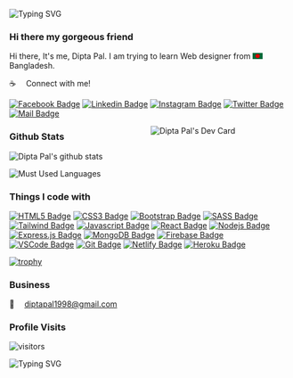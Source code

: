 ![Typing SVG](https://readme-typing-svg.herokuapp.com?font=Rye&size=40&color=A32CC4&center=true&vCenter=true&width=1000&height=100&lines=Welcome+to+my+Github+Profile!)

### Hi there my gorgeous friend

Hi there, It's me, Dipta Pal. I am trying to learn Web designer from <img src="assets/bangladesh.png" width="18"/> Bangladesh.

:coffee: &emsp;Connect with me!

[![Facebook Badge](https://img.shields.io/badge/Facebook-1877F2?style=for-the-badge&logo=facebook&logoColor=white)](https://www.facebook.com/diptapal98) [![Linkedin Badge](https://img.shields.io/badge/LinkedIn-0077B5?style=for-the-badge&logo=linkedin&logoColor=white)](https://www.linkedin.com/in/dipta-pal/) [![Instagram Badge](https://img.shields.io/badge/Instagram-E4405F?style=for-the-badge&logo=instagram&logoColor=white)](https://www.instagram.com/dipta_pal_98/) [![Twitter Badge](https://img.shields.io/badge/Twitter-1DA1F2?style=for-the-badge&logo=twitter&logoColor=white)](https://twitter.com/DiptaPal98) [![Mail Badge](https://img.shields.io/badge/Gmail-D14836?style=for-the-badge&logo=gmail&logoColor=white)](mailto:diptapal1998@gmail.com)

<a href="https://app.daily.dev/dipta_pal">
    <img src="https://api.daily.dev/devcards/a8f5c8f5c5c94bfb9039cbaf552d2f9b.png?r=lbe" align="right" width="250" alt="Dipta Pal's Dev Card"/>
</a>

### Github Stats

![Dipta Pal's github stats](https://github-readme-stats.vercel.app/api?username=diptapal&count_private=true&theme=tokyonight&hide=contribs,prs)

![Must Used Languages](https://github-readme-stats.vercel.app/api/top-langs/?username=nwebpro&layout=compact&theme=tokyonight&hide")


### Things I code with

[![HTML5 Badge](https://img.shields.io/badge/-Html5-E34c26?style=for-the-badge&labelColor=black&logo=html5&logoColor=E34c26)](#) [![CSS3 Badge](https://img.shields.io/badge/CSS3-1572B6?style=for-the-badge&logo=css3&logoColor=white)](#) [![Bootstrap Badge](https://img.shields.io/badge/Bootstrap-553C7B?style=for-the-badge&logo=bootstrap&logoColor=white)](#) [![SASS Badge](https://img.shields.io/badge/Sass-CC6699?style=for-the-badge&logo=sass&logoColor=white)](#) [![Tailwind Badge](https://img.shields.io/badge/Tailwind%20CSS-092749?style=for-the-badge&logo=tailwindcss&logoColor=06B6D4&labelColor=000000)](#) [![Javascript Badge](https://img.shields.io/badge/-Javascript-F0DB4F?style=for-the-badge&labelColor=black&logo=javascript&logoColor=F0DB4F)](#) [![React Badge](https://img.shields.io/badge/-React-61DBFB?style=for-the-badge&labelColor=black&logo=react&logoColor=61DBFB)](#) [![Nodejs Badge](https://img.shields.io/badge/-Nodejs-3C873A?style=for-the-badge&labelColor=black&logo=node.js&logoColor=3C873A)](#) [![Express.js Badge](https://img.shields.io/badge/Express.js-000000?style=for-the-badge&logo=express&logoColor=white)](#) [![MongoDB Badge](https://img.shields.io/badge/MongoDB-4EA94B?style=for-the-badge&logo=mongodb&logoColor=white)](#) [![Firebase Badge](https://img.shields.io/badge/firebase-FFCA28.svg?&style=for-the-badge&logo=firebase&logoColor=white)](#) [![VSCode Badge](https://img.shields.io/badge/Visual_Studio-5C2D91?style=for-the-badge&logo=visual%20studio&logoColor=white)](#) [![Git Badge](https://img.shields.io/badge/Git-F05032?style=for-the-badge&logo=git&logoColor=white)](#) [![Netlify Badge](https://img.shields.io/badge/Netlify-3C873A?style=for-the-badge&logo=netlify&logoColor=white)](#) [![Heroku Badge](https://img.shields.io/badge/Heroku-430098?style=for-the-badge&logo=heroku&logoColor=white)](#)


[![trophy](https://github-profile-trophy.vercel.app/?username=diptapal)](https://github.com/ryo-ma/github-profile-trophy)

### Business

:email: &emsp;diptapal1998@gmail.com


### Profile Visits

![visitors](https://visitor-badge.glitch.me/badge?page_id=diptapal.diptapal)


![Typing SVG](https://readme-typing-svg.herokuapp.com?font=DynaPuff&size=40&color=A32CC4&center=true&vCenter=true&width=1000&height=100&lines=Thank+you...)